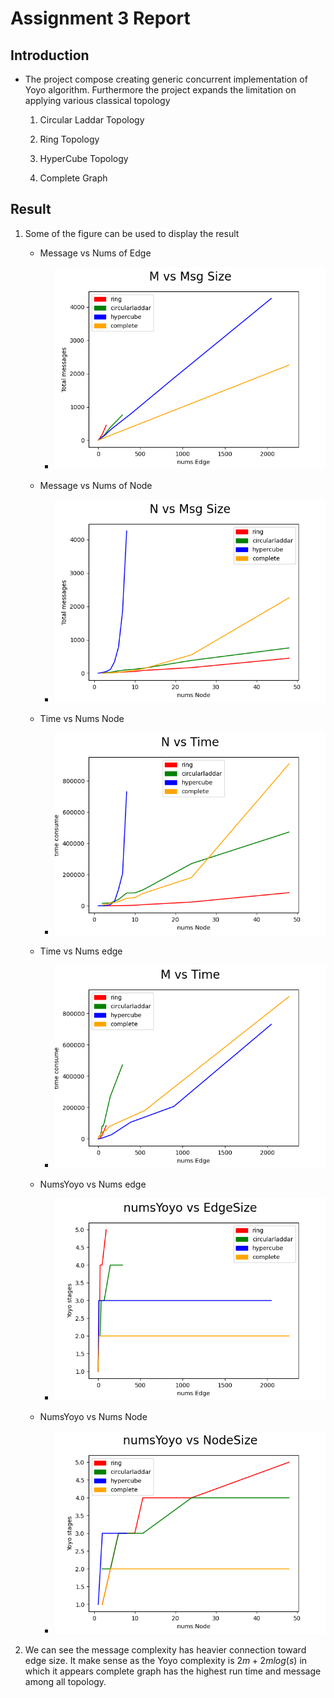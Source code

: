 # Assignment 3 Report 

## Introduction 

- The project compose creating generic concurrent implementation of Yoyo algorithm. Furthermore the project expands the limitation on applying various classical topology
  1. Circular Laddar Topology

  2. Ring Topology 

  3. HyperCube Topology 
       
  4. Complete Graph 


## Result 

1. Some of the figure can be used to display the result 
    - Message vs Nums of Edge 
      - ![](figures/M_vs_Msgs.png)

    - Message vs Nums of Node 
      - ![](figures/N_vs_Msgs.png)

    - Time vs Nums Node
      - ![](figures/N_vs_Time.png)

    - Time vs Nums edge
      - ![](figures/M_vs_Time.png)

    - NumsYoyo vs Nums edge
      - ![](figures/NumsYoyo_vs_Edges.png)
    
    - NumsYoyo vs Nums Node
      - ![](figures/NumsYoyo_vs_Nodes.png)

2. We can see the message complexity has heavier connection toward edge size. It make sense as the Yoyo complexity is $2m + 2mlog(s)$ in which it appears complete graph has the highest run time and message among all topology. 


